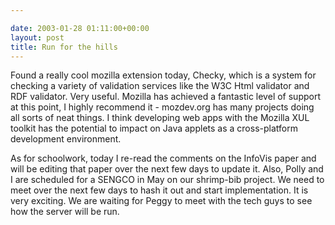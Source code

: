 ```yaml
---

date: 2003-01-28 01:11:00+00:00
layout: post
title: Run for the hills
---
```


Found a really cool mozilla extension today, Checky, which is a system for checking a variety of validation services like the W3C Html validator and RDF validator. Very useful. Mozilla has achieved a fantastic level of support at this point, I highly recommend it - mozdev.org has many projects doing all sorts of neat things. I think developing web apps with the Mozilla XUL toolkit has the potential to impact on Java applets as a cross-platform development environment.

As for schoolwork, today I re-read the comments on the InfoVis paper and will be editing that paper over the next few days to update it. Also, Polly and I are scheduled for a SENGCO in May on our shrimp-bib project. We need to meet over the next few days to hash it out and start implementation. It is very exciting. We are waiting for Peggy to meet with the tech guys to see how the server will be run.
